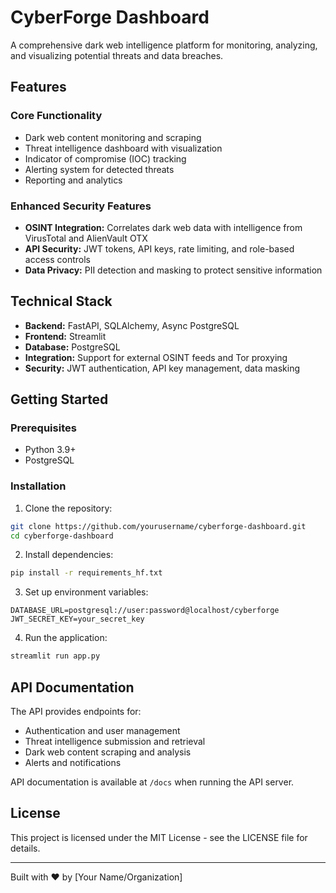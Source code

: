 # CyberForge Dashboard

A comprehensive dark web intelligence platform for monitoring, analyzing, and visualizing potential threats and data breaches.

## Features

### Core Functionality
- Dark web content monitoring and scraping
- Threat intelligence dashboard with visualization
- Indicator of compromise (IOC) tracking
- Alerting system for detected threats
- Reporting and analytics

### Enhanced Security Features
- **OSINT Integration:** Correlates dark web data with intelligence from VirusTotal and AlienVault OTX
- **API Security:** JWT tokens, API keys, rate limiting, and role-based access controls
- **Data Privacy:** PII detection and masking to protect sensitive information

## Technical Stack

- **Backend:** FastAPI, SQLAlchemy, Async PostgreSQL
- **Frontend:** Streamlit
- **Database:** PostgreSQL
- **Integration:** Support for external OSINT feeds and Tor proxying
- **Security:** JWT authentication, API key management, data masking

## Getting Started

### Prerequisites
- Python 3.9+
- PostgreSQL

### Installation

1. Clone the repository:
```bash
git clone https://github.com/yourusername/cyberforge-dashboard.git
cd cyberforge-dashboard
```

2. Install dependencies:
```bash
pip install -r requirements_hf.txt
```

3. Set up environment variables:
```
DATABASE_URL=postgresql://user:password@localhost/cyberforge
JWT_SECRET_KEY=your_secret_key
```

4. Run the application:
```bash
streamlit run app.py
```

## API Documentation

The API provides endpoints for:
- Authentication and user management
- Threat intelligence submission and retrieval
- Dark web content scraping and analysis
- Alerts and notifications

API documentation is available at `/docs` when running the API server.

## License

This project is licensed under the MIT License - see the LICENSE file for details.

---

Built with ❤️ by [Your Name/Organization]